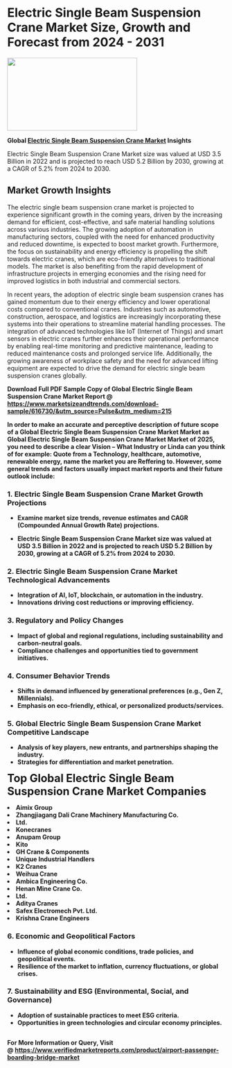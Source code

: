 <H1>Electric Single Beam Suspension Crane Market Size, Growth and Forecast from 2024 - 2031</H1><img class="aligncenter size-medium wp-image-584254" src="https://thirdeyenews.in/wp-content/uploads/2024/09/Global-Market-Research-300x168.jpeg" alt="" width="300" height="168" /><p><strong>Global&nbsp;<a href="https://www.marketsizeandtrends.com/download-sample/616730/&amp;utm_source=Pulse&amp;utm_medium=215">Electric Single Beam Suspension Crane Market</a> Insights</strong></p><p>Electric Single Beam Suspension Crane Market size was valued at USD 3.5 Billion in 2022 and is projected to reach USD 5.2 Billion by 2030, growing at a CAGR of 5.2% from 2024 to 2030.</p><p><h2>Market Growth Insights</h2> <p>The electric single beam suspension crane market is projected to experience significant growth in the coming years, driven by the increasing demand for efficient, cost-effective, and safe material handling solutions across various industries. The growing adoption of automation in manufacturing sectors, coupled with the need for enhanced productivity and reduced downtime, is expected to boost market growth. Furthermore, the focus on sustainability and energy efficiency is propelling the shift towards electric cranes, which are eco-friendly alternatives to traditional models. The market is also benefiting from the rapid development of infrastructure projects in emerging economies and the rising need for improved logistics in both industrial and commercial sectors.</p> <p><strong></strong></p> <p>In recent years, the adoption of electric single beam suspension cranes has gained momentum due to their energy efficiency and lower operational costs compared to conventional cranes. Industries such as automotive, construction, aerospace, and logistics are increasingly incorporating these systems into their operations to streamline material handling processes. The integration of advanced technologies like IoT (Internet of Things) and smart sensors in electric cranes further enhances their operational performance by enabling real-time monitoring and predictive maintenance, leading to reduced maintenance costs and prolonged service life. Additionally, the growing awareness of workplace safety and the need for advanced lifting equipment are expected to drive the demand for electric single beam suspension cranes globally.</p> <p><strong></p><p><span class=""><strong>Download Full PDF Sample Copy of Global Electric Single Beam Suspension Crane Market Report</strong> @ <a href="https://www.marketsizeandtrends.com/download-sample/616730/&amp;utm_source=Pulse&amp;utm_medium=215" target="_blank">https://www.marketsizeandtrends.com/download-sample/616730/&amp;utm_source=Pulse&amp;utm_medium=215</a></span></p><p>In order to make an accurate and perceptive description of future scope of a Global&nbsp;Electric Single Beam Suspension Crane Market Market as Global&nbsp;Electric Single Beam Suspension Crane Market Market of 2025, you need to describe a clear Vision &ndash; What Industry or Linda can you think of for example: Quote from a Technology, healthcare, automotive, renewable energy, name the market you are Reffering to. However, some general trends and factors usually impact market reports and their future outlook include:</p><h3>1.&nbsp;<strong>Electric Single Beam Suspension Crane Market Growth Projections</strong></h3><ul><li>Examine market size trends, revenue estimates and CAGR (Compounded Annual Growth Rate) projections.</li><li><p>Electric Single Beam Suspension Crane Market size was valued at USD 3.5 Billion in 2022 and is projected to reach USD 5.2 Billion by 2030, growing at a CAGR of 5.2% from 2024 to 2030.</p></li></ul><h3>2.&nbsp;<strong>Electric Single Beam Suspension Crane Market Technological Advancements</strong></h3><ul><li>Integration of AI, IoT, blockchain, or automation in the industry.</li><li>Innovations driving cost reductions or improving efficiency.</li></ul><h3>3.&nbsp;<strong>Regulatory and Policy Changes</strong></h3><ul><li>Impact of global and regional regulations, including sustainability and carbon-neutral goals.</li><li>Compliance challenges and opportunities tied to government initiatives.</li></ul><h3>4.&nbsp;<strong>Consumer Behavior Trends</strong></h3><ul><li>Shifts in demand influenced by generational preferences (e.g., Gen Z, Millennials).</li><li>Emphasis on eco-friendly, ethical, or personalized products/services.</li></ul><h3>5.&nbsp;<strong>Global Electric Single Beam Suspension Crane Market Competitive Landscape</strong></h3><ul><li>Analysis of key players, new entrants, and partnerships shaping the industry.</li><li>Strategies for differentiation and market penetration.</li></ul><p data-pm-slice="1 1 []"><span style="color: inherit; font-family: inherit; font-size: 25px;">Top Global Electric Single Beam Suspension Crane Market Companies</span></p><div class="" data-test-id=""><p><li>Aimix Group</li><li> Zhangjiagang Dali Crane Machinery Manufacturing Co.</li><li> Ltd.</li><li> Konecranes</li><li> Anupam Group</li><li> Kito</li><li> GH Crane & Components</li><li> Unique Industrial Handlers</li><li> K2 Cranes</li><li> Weihua Crane</li><li> Ambica Engineering Co.</li><li> Henan Mine Crane Co.</li><li>Ltd.</li><li> Aditya Cranes</li><li> Safex Electromech Pvt. Ltd.</li><li> Krishna Crane Engineers</li></p></div><h3>6.&nbsp;<strong>Economic and Geopolitical Factors</strong></h3><ul><li>Influence of global economic conditions, trade policies, and geopolitical events.</li><li>Resilience of the market to inflation, currency fluctuations, or global crises.</li></ul><h3>7.&nbsp;<strong>Sustainability and ESG (Environmental, Social, and Governance)</strong></h3><ul><li>Adoption of sustainable practices to meet ESG criteria.</li><li>Opportunities in green technologies and circular economy principles.</li></ul><h2><strong style="font-size: 14px;">For More Information or Query, Visit @&nbsp;</strong><a style="background-color: #ffffff; font-size: 14px;" href="https://www.marketsizeandtrends.com/report/electric-single-beam-suspension-crane-market/" target="_blank">https://www.verifiedmarketreports.com/product/airport-passenger-boarding-bridge-market</a></h2>
